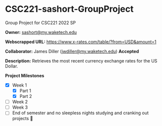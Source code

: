 # CSC221-sashort-GroupProject
Group Project for CSC221 2022 SP

__Owner:__ sashort@my.waketech.edu

__Webscrapped URL:__ https://www.x-rates.com/table/?from=USD&amount=1

__Collaborator:__ James Diller (jwdiller@my.waketech.edu) __Accepted__

__Description:__ Retrieves the most recent currency exchange rates for the US Dollar.

__Project Milestones__
- [x] Week 1
     - [x] Part 1
	 - [x] Part 2
- [ ] Week 2
- [ ] Week 3
- [ ] End of semester and no sleepless nights studying and cranking out projects :tada: